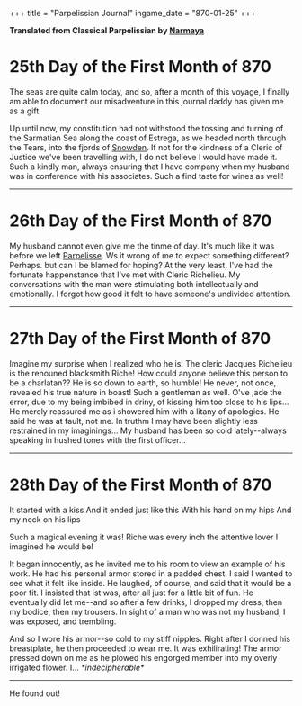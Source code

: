 +++
title = "Parpelissian Journal"
ingame_date = "870-01-25"
+++

**Translated from Classical Parpelissian by [Narmaya](@/characters/narmaya.md)**

# 25th Day of the First Month of 870

The seas are quite calm today, and so, after a month of this voyage, I finally am able to document our misadventure in this journal daddy has given me as a gift.

Up until now, my constitution had not withstood the tossing and turning of the Sarmatian Sea along the coast of Estrega, as we headed north through the Tears, into the fjords of [Snowden](@/locations/snowden.md). If not for the kindness of a Cleric of Justice we've been travelling with, I do not believe I would have made it. Such a kindly man, always ensuring that I have company when my husband was in conference with his associates. Such a find taste for wines as well!

___

# 26th Day of the First Month of 870

My husband cannot even give me the tinme of day. It's much like it was before we left [Parpelisse](@/locations/parpelisse.md). Ws it wrong of me to expect something different? Perhaps. but can I be blamed for hoping? At the very least, I've had the fortunate happenstance that I've met with Cleric Richelieu. My conversations with the man were stimulating both intellectually and emotionally. I forgot how good it felt to have someone's undivided attention.

___

# 27th Day of the First Month of 870

Imagine my surprise when I realized who he is! The cleric Jacques Richelieu is the renouned blacksmith Riche! How could anyone believe this person to be a charlatan?? He is so down to earth, so humble! He never, not once, revealed his true nature in boast! Such a gentleman as well. O've ,ade the error, due to my being imbibed in driny, of kissing him too close to his lips... He merely reassured me as i showered him with a litany of apologies. He said he was at fault, not me. In truthm I may have been slightly less restrained in my imaginings... My husband has been so cold lately--always speaking in hushed tones with the first officer...
___

# 28th Day of the First Month of 870

It started with a kiss
And it ended just like this
With his hand on my hips 
And my neck on his lips

Such a magical evening it was! Riche was every inch the attentive lover I imagined he would be!

It began innocently, as he invited me to his room to view an example of his work. He had his personal armor stored in a padded chest. I said I wanted to see what it felt like inside.
He laughed, of course, and said that it would be a poor fit. I insisted that ist was, after all just for a little bit of fun. He eventually did let me--and so after a few drinks, I dropped my dress, then my bodice, then my trousers. In sight of a man who was not my husband, I was exposed, and trembling.

And so I wore his armor--so cold to my stiff nipples. Right after I donned his breastplate, he then proceeded to wear me.
It was exhilirating! The armor pressed down on me as he plowed his engorged member into my overly irrigated flower. I... *\*indecipherable\**

___ 

He found out!